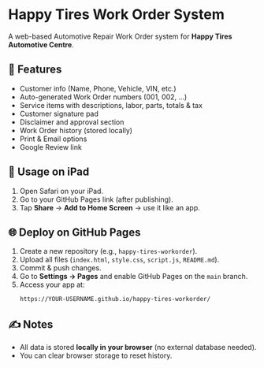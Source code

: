 # Happy Tires Work Order System

A web-based Automotive Repair Work Order system for **Happy Tires Automotive Centre**.

## 🚀 Features
- Customer info (Name, Phone, Vehicle, VIN, etc.)
- Auto-generated Work Order numbers (001, 002, …)
- Service items with descriptions, labor, parts, totals & tax
- Customer signature pad
- Disclaimer and approval section
- Work Order history (stored locally)
- Print & Email options
- Google Review link

## 📲 Usage on iPad
1. Open Safari on your iPad.
2. Go to your GitHub Pages link (after publishing).
3. Tap **Share** → **Add to Home Screen** → use it like an app.

## 🌐 Deploy on GitHub Pages
1. Create a new repository (e.g., `happy-tires-workorder`).
2. Upload all files (`index.html`, `style.css`, `script.js`, `README.md`).
3. Commit & push changes.
4. Go to **Settings → Pages** and enable GitHub Pages on the `main` branch.
5. Access your app at:
   ```
   https://YOUR-USERNAME.github.io/happy-tires-workorder/
   ```

## ✍️ Notes
- All data is stored **locally in your browser** (no external database needed).
- You can clear browser storage to reset history.
